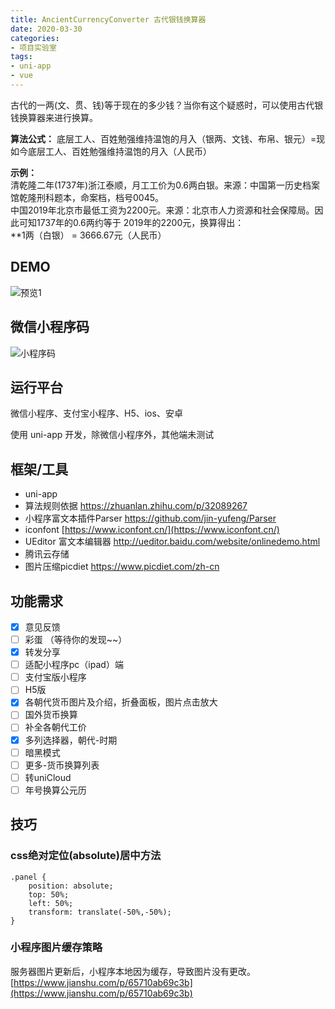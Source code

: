 ```yaml
---
title: AncientCurrencyConverter 古代银钱换算器
date: 2020-03-30
categories:
- 项目实验室
tags: 
- uni-app
- vue
---
```


古代的一两(文、贯、钱)等于现在的多少钱？当你有这个疑惑时，可以使用古代银钱换算器来进行换算。

**算法公式：** 底层工人、百姓勉强维持温饱的月入（银两、文钱、布帛、银元）=现如今底层工人、百姓勉强维持温饱的月入（人民币）

**示例：**  
清乾隆二年(1737年)浙江泰顺，月工工价为0.6两白银。来源：中国第一历史档案馆乾隆刑科题本，命案档，档号0045。  
中国2019年北京市最低工资为2200元。来源：北京市人力资源和社会保障局。因此可知1737年的0.6两约等于 2019年的2200元，换算得出：  
**1两（白银） = 3666.67元（人民币）

## DEMO

![预览1](https://sns-img-hw.xhscdn.com/862b008a-7dd2-4a20-c4be-dbbdf39c2ff5?imageView2/2/h/1200/format/webp)

## 微信小程序码

![小程序码](https://navigation-1256354221.cos.ap-shanghai.myqcloud.com/icons/QR_AncientCurrencyConverter.jpeg)

## 运行平台

微信小程序、支付宝小程序、H5、ios、安卓

使用 uni-app 开发，除微信小程序外，其他端未测试

## 框架/工具

- uni-app
- 算法规则依据 https://zhuanlan.zhihu.com/p/32089267
- 小程序富文本插件Parser https://github.com/jin-yufeng/Parser
- iconfont [https://www.iconfont.cn/](https://www.iconfont.cn/)
- UEditor 富文本编辑器 http://ueditor.baidu.com/website/onlinedemo.html
- 腾讯云存储
- 图片压缩picdiet https://www.picdiet.com/zh-cn

## 功能需求

- [x] 意见反馈
- [ ] 彩蛋 （等待你的发现~~）
- [x] 转发分享
- [ ] 适配小程序pc（ipad）端
- [ ] 支付宝版小程序
- [ ] H5版
- [x] 各朝代货币图片及介绍，折叠面板，图片点击放大
- [ ] 国外货币换算
- [ ] 补全各朝代工价
- [x] 多列选择器，朝代-时期
- [ ] 暗黑模式
- [ ] 更多-货币换算列表
- [ ] 转uniCloud
- [ ] 年号换算公元历

## 技巧

### css绝对定位(absolute)居中方法

```
.panel {
    position: absolute;
    top: 50%;
    left: 50%;
    transform: translate(-50%,-50%);
}
```

### 小程序图片缓存策略

服务器图片更新后，小程序本地因为缓存，导致图片没有更改。  
[https://www.jianshu.com/p/65710ab69c3b](https://www.jianshu.com/p/65710ab69c3b)

